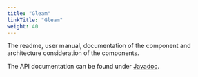 ```yaml
---
title: "Gleam"
linkTitle: "Gleam"
weight: 40
---
```


The readme, user manual, documentation of the component and architecture consideration of the components.

The API documentation can be found under [Javadoc](/docs/gleam/api-gleam/index.html).


